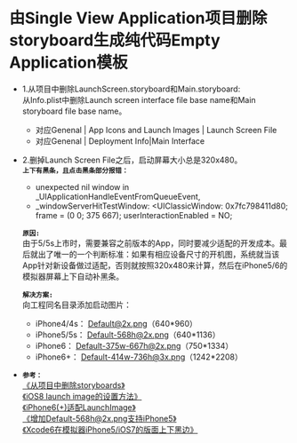 
# 由Single View Application项目删除storyboard生成纯代码Empty Application模板 

- 1.从项目中删除LaunchScreen.storyboard和Main.storyboard:  
    从Info.plist中删除Launch screen interface file base name和Main storyboard file base name。
	* 对应Genenal | App Icons and Launch Images | Launch Screen File  
	* 对应Genenal | Deployment Info|Main Interface  
- 2.删掉Launch Screen File之后，启动屏幕大小总是320x480。  
**`上下有黑条，且点击黑条部分报错：`**  
  - unexpected nil window in _UIApplicationHandleEventFromQueueEvent, 
  - _windowServerHitTestWindow: <UIClassicWindow: 0x7fc798411d80; frame = (0 0; 375 667); userInteractionEnabled = NO; 

  **`原因:`**  
	由于5/5s上市时，需要兼容之前版本的App，同时要减少适配的开发成本。最后就出了唯一的一个判断标准：如果有相应设备尺寸的开机图，系统就当该App针对新设备做过适配，否则就按照320x480来计算，然后在iPhone5/6的模拟器屏幕上下自动补黑条。

  **`解决方案:`**  
向工程同名目录添加启动图片：  
	- iPhone4/4s： Default@2x.png（640*960）  
	- iPhone5/5s： Default-568h@2x.png（640*1136）  
	- iPhone6：    Default-375w-667h@2x.png（750*1334）  
	- iPhone6+：   Default-414w-736h@3x.png（1242*2208）  

- **`参考：`**  
 [《从项目中删除storyboards》](http://www.cocoachina.com/ios/20141104/10127.html)  
[《iOS8 launch image的设置方法》](http://blog.csdn.net/luckilyyu/article/details/39549587)  
[《iPhone6(+)适配LaunchImage》](http://www.th7.cn/Program/IOS/201410/294620.shtml)  
[《增加Default-568h@2x.png支持iPhone5》](http://blog.csdn.net/heavywater/article/details/8699423)  
[《Xcode6在模拟器iPhone5/iOS7的版面上下黑边》](http://www.52ij.com/jishu/ios/84256.html)  

